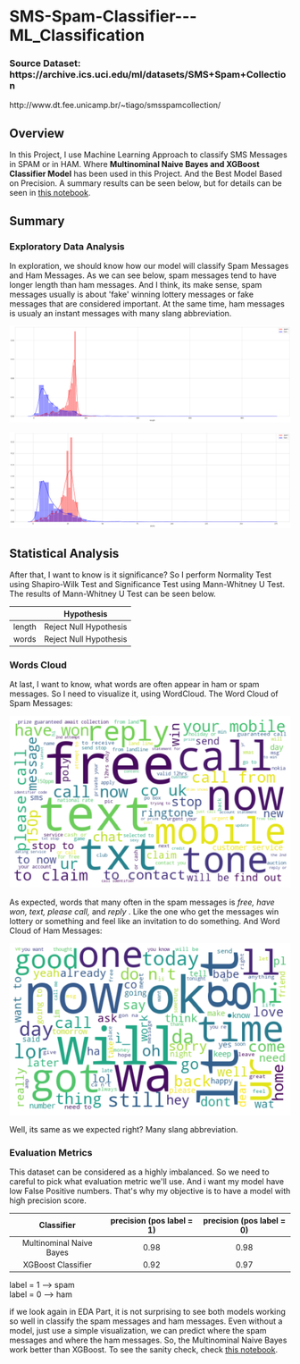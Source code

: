 <h1> SMS-Spam-Classifier---ML_Classification </h1>

<h3>Source Dataset: https://archive.ics.uci.edu/ml/datasets/SMS+Spam+Collection </h3>

<p>http://www.dt.fee.unicamp.br/~tiago/smsspamcollection/</p>

## Overview

In this Project, I use Machine Learning Approach to classify SMS Messages in SPAM or in HAM. Where <b>Multinominal Naive Bayes and XGBoost Classifier Model</b> has been used in this Project. And the Best Model Based on Precision. A summary results can be seen below, but for details can be seen in [this notebook](https://github.com/Stev-create/SMS-Spam-Classifier---ML-Text-Classification/blob/master/SMS%20Spam%20Classifier.ipynb).

## Summary

### Exploratory Data Analysis

In exploration, we should know how our model will classify Spam Messages and Ham Messages. As we can see below, spam messages tend to have longer length than ham messages. And I think, its make sense, spam messages usually is about 'fake' winning lottery messages or fake messages that are considered important. At the same time, ham messages is usualy an instant messages with many slang abbreviation. 

![GitHub Logo](/images/c.png)

![GitHub Logo](/images/d.png)


## Statistical Analysis

After that, I want to know is it significance? So I perform Normality Test using Shapiro-Wilk Test and Significance Test using Mann-Whitney U Test. The results of Mann-Whitney U Test can be seen below.

|   | Hypothesis | 
| :---: | :---: |
| length  | Reject Null Hypothesis  | 
| words | Reject Null Hypothesis | 

### Words Cloud

At last, I want to know, what words are often appear in ham or spam messages. So I need to visualize it, using WordCloud. The Word Cloud of Spam Messages:

![GitHub Logo](/images/3.png)

As expected, words that many often in the spam messages is <i>free, have won, text, please call, </i> and <i> reply </i>. Like the one who get the messages win lottery or something and feel like an invitation to do something. And Word Cloud of Ham Messages:

![GitHub Logo](/images/4.png)

Well, its same as we expected right? Many slang abbreviation.


### Evaluation Metrics

This dataset can be considered as a highly imbalanced. So we need to careful to pick what evaluation metric we'll use. And i want my model have low False Positive numbers. That's why my objective is to have a model with high precision score.

| Classifier  | precision (pos label = 1)| precision (pos label = 0) |
| :---: | :---: | :--: |
| Multinominal Naive Bayes  | 0.98  | 0.98 |
| XGBoost Classifier  | 0.92  | 0.97 |

label = 1 --> spam <br> 
label = 0 --> ham

if we look again in EDA Part, it is not surprising to see both models working so well in classify the spam messages and ham messages. Even without a model, just use a simple visualization, we can predict where the spam messages and where the ham messages. So, the Multinominal Naive Bayes work better than XGBoost. To see the sanity check, check [this notebook](https://github.com/Stev-create/SMS-Spam-Classifier---ML-Text-Classification/blob/master/SMS%20Spam%20Classifier.ipynb).








